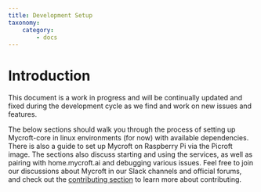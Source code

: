 ```yaml
---
title: Development Setup
taxonomy:
    category:
        - docs
---
```


# Introduction
This document is a work in progress and will be continually updated and fixed during the development cycle as we find and work on new issues and features.

The below sections should walk you through the process of setting up Mycroft-core in linux environments (for now) with available dependencies. There is also a guide to set up Mycroft on Raspberry Pi via the Picroft image. The sections also discuss starting and using the services, as well as pairing with home.mycroft.ai and debugging various issues. Feel free to join our discussions about Mycroft in our Slack channels and official forums, and check out the [contributing section](https://docs.mycroft.ai/contributing) to learn more about contributing.
